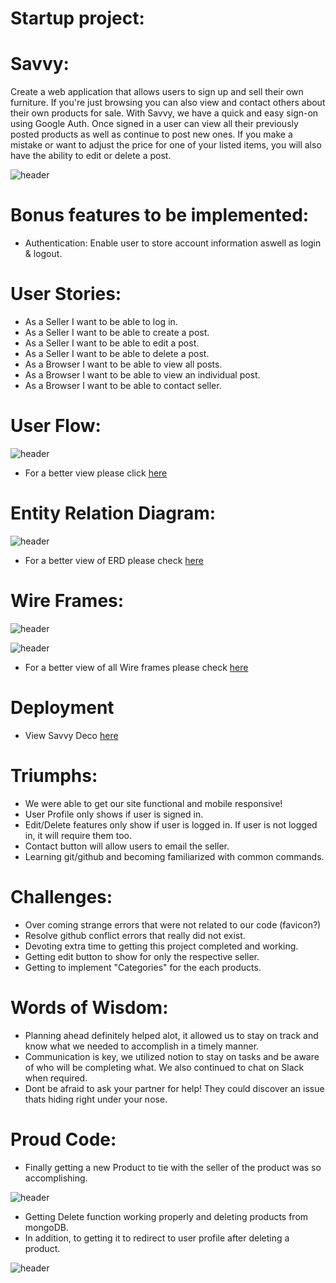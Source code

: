 # Startup project:

# Savvy:

Create a web application that allows users to sign up and sell their own furniture. If you're just browsing you can also view and contact others about their own products for sale. With Savvy, we have a quick and easy sign-on using Google Auth. Once signed in a user can view all their previously posted products as well as continue to post new ones. If you make a mistake or want to adjust the price for one of your listed items, you will also have the ability to edit or delete a post.

![header](https://github.com/imanirak/savvydeco/blob/main/readmephotos/homepage.png)

# Bonus features to be implemented:

- Authentication: Enable user to store account information aswell as login & logout.

# User Stories:

- As a Seller I want to be able to log in.
- As a Seller I want to be able to create a post.
- As a Seller I want to be able to edit a post.
- As a Seller I want to be able to delete a post.
- As a Browser I want to be able to view all posts.
- As a Browser I want to be able to view an individual post.
- As a Browser I want to be able to contact seller.

# User Flow:

![header](https://github.com/imanirak/savvydeco/blob/main/readmephotos/userflow.png)


- For a better view please click <a href="https://www.figma.com/file/nt6Dnu0qR1HqGa5HXAqnvg/Savvy-Deco?node-id=0%3A1" >here</a>

# Entity Relation Diagram:

![header](https://github.com/imanirak/savvydeco/blob/main/readmephotos/databasemERD.png)

- For a better view of ERD please check  <a href="https://www.figma.com/file/nt6Dnu0qR1HqGa5HXAqnvg/Savvy-Deco?node-id=9%3A1323" >here</a>

# Wire Frames:


![header](https://github.com/imanirak/savvydeco/blob/main/readmephotos/wireframe1.png)


![header](https://github.com/imanirak/savvydeco/blob/main/readmephotos/wireframe2.png)


- For a better view of all Wire frames please check  <a href="https://www.figma.com/file/nt6Dnu0qR1HqGa5HXAqnvg/Savvy-Deco?node-id=0%3A1" >here</a>


# Deployment 

- View Savvy Deco <a href="https://savvy-deco.herokuapp.com/" >here</a>

# Triumphs:

- We were able to get our site functional and mobile responsive!
- User Profile only shows if user is signed in.
- Edit/Delete features only show if user is logged in. If user is not logged in, it will require them too.
- Contact button will allow users to email the seller.
- Learning git/github and becoming familiarized with common commands. 

# Challenges:
- Over coming strange errors that were not related to our code (favicon?)
- Resolve github conflict errors that really did not exist.
- Devoting extra time to getting this project completed and working.
- Getting edit button to show for only the respective seller. 
- Getting to implement "Categories" for the each products.

# Words of Wisdom:

- Planning ahead definitely helped alot, it allowed us to stay on track and know what we needed to accomplish in a timely manner.
- Communication is key, we utilized notion to stay on tasks and be aware of who will be completing what. We also continued to chat on Slack when required.
- Dont be afraid to ask your partner for help! They could discover an issue thats hiding right under your nose.

# Proud Code:

- Finally getting a new Product to tie with the seller of the product was so accomplishing.


![header](https://github.com/imanirak/savvydeco/blob/main/readmephotos/proudcode.png)

- Getting Delete function working properly and deleting products from mongoDB.
- In addition, to getting it to redirect to user profile after deleting a product.

![header](https://github.com/imanirak/savvydeco/blob/main/readmephotos/proudcode2.png)

